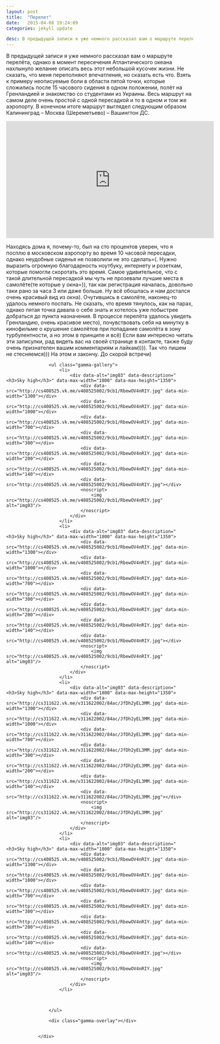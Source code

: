 ```yaml
---
layout: post
title:  "Перелет"
date:   2015-04-08 19:24:09
categories: jekyll update

desc: В предыдущей записи я уже немного рассказал вам о маршруте перелёта, однако в момент пересечения Атлантического океана нахлынуло желание описать весь этот небольшой кусочек жизни. Не сказать, что меня переполняют впечатления, но сказать есть что. Взять к примеру неописуемые боли в области пятой точки, которые сложились после 15 часового сидения в одном положении, полёт на Гренландией и знакомство со студентами из Украины.
---
```


В предыдущей записи я уже немного рассказал вам о маршруте перелёта, однако в момент пересечения Атлантического океана нахлынуло желание описать весь этот небольшой кусочек жизни. Не сказать, что меня переполняют впечатления, но сказать есть что. Взять к примеру неописуемые боли в области пятой точки, которые сложились после 15 часового сидения в одном положении, полёт на Гренландией и знакомство со студентами из Украины.
Весь маршрут на самом деле очень простой с одной пересадкой и то в одном и том же аэропорту. В конечном итоге маршрут выглядел следующим образом Калининград – Москва (Шереметьево) – Вашингтон ДС.

<div class="videoWrapper">
<iframe width="560" height="315" src="https://www.youtube.com/embed/9CSMWs4QAno" frameborder="0" allowfullscreen></iframe>
</div>

Находясь дома я, почему-то, был на сто процентов уверен, что я посплю в московском аэропорту во время 10 часовой пересадки, однако неудобные сиденья не позволили не это сделать=(. Нужно выразить огромную благодарность ноутбуку, интернету и розеткам, которые помогли скоротать это время.
Самое удивительное, что с такой длительной пересадкой мы чуть не прозевали лучшие места в самолёте(те которые у окна=)), так как регистрация началась, довольно таки рано за часа 3 или даже больше. Ну всё обошлась и нам достался очень красивый вид из окна).
Очутившись в самолёте, наконец-то удалось немного поспать. Не сказать, что время тянулось, как на парах, однако пятая точка давала о себе знать и хотелось уже побыстрее добраться до пункта назначения.
В процессе перелёта удалось увидеть Гренландию, очень красивое место), почувствовать себя на минутку в кинофильме о крушение самолётов при попадание самолёта в зону турбулентности, а но этом в принципе и всё)
Если вам интересно читать эти записулки, рад видеть вас на своей странице в контакте, также буду очень признателен вашим комментариям и лайкам)))). Так что пишем не стесняемся)))
На этом и закончу. До скорой встречи)

<div class="gamma-container gamma-loading" id="gamma-container">

					<ul class="gamma-gallery">
						<li>
							<div data-alt="img03" data-description="<h3>Sky high</h3>" data-max-width="1800" data-max-height="1350">
								<div data-src="http://cs408525.vk.me/v408525002/9cb1/RbewOV4nRIY.jpg" data-min-width="1300"></div>
								<div data-src="http://cs408525.vk.me/v408525002/9cb1/RbewOV4nRIY.jpg" data-min-width="1000"></div>
								<div data-src="http://cs408525.vk.me/v408525002/9cb1/RbewOV4nRIY.jpg" data-min-width="700"></div>
								<div data-src="http://cs408525.vk.me/v408525002/9cb1/RbewOV4nRIY.jpg" data-min-width="300"></div>
								<div data-src="http://cs408525.vk.me/v408525002/9cb1/RbewOV4nRIY.jpg" data-min-width="200"></div>
								<div data-src="http://cs408525.vk.me/v408525002/9cb1/RbewOV4nRIY.jpg" data-min-width="140"></div>
								<div data-src="http://cs408525.vk.me/v408525002/9cb1/RbewOV4nRIY.jpg"></div>
								<noscript>
									<img src="http://cs408525.vk.me/v408525002/9cb1/RbewOV4nRIY.jpg" alt="img03"/>
								</noscript>
							</div>
						</li>
						<li>
							<div data-alt="img03" data-description="<h3>Sky high</h3>" data-max-width="1800" data-max-height="1350">
								<div data-src="http://cs408525.vk.me/v408525002/9cb1/RbewOV4nRIY.jpg" data-min-width="1300"></div>
								<div data-src="http://cs408525.vk.me/v408525002/9cb1/RbewOV4nRIY.jpg" data-min-width="1000"></div>
								<div data-src="http://cs408525.vk.me/v408525002/9cb1/RbewOV4nRIY.jpg" data-min-width="700"></div>
								<div data-src="http://cs408525.vk.me/v408525002/9cb1/RbewOV4nRIY.jpg" data-min-width="300"></div>
								<div data-src="http://cs408525.vk.me/v408525002/9cb1/RbewOV4nRIY.jpg" data-min-width="200"></div>
								<div data-src="http://cs408525.vk.me/v408525002/9cb1/RbewOV4nRIY.jpg" data-min-width="140"></div>
								<div data-src="http://cs408525.vk.me/v408525002/9cb1/RbewOV4nRIY.jpg"></div>
								<noscript>
									<img src="http://cs408525.vk.me/v408525002/9cb1/RbewOV4nRIY.jpg" alt="img03"/>
								</noscript>
							</div>
						</li>
						<li>
							<div data-alt="img03" data-description="<h3>Sky high</h3>" data-max-width="1800" data-max-height="1350">
								<div data-src="http://cs311622.vk.me/v311622002/84ac/JfDh2yEL3MM.jpg" data-min-width="1300"></div>
								<div data-src="http://cs311622.vk.me/v311622002/84ac/JfDh2yEL3MM.jpg" data-min-width="1000"></div>
								<div data-src="http://cs311622.vk.me/v311622002/84ac/JfDh2yEL3MM.jpg" data-min-width="700"></div>
								<div data-src="http://cs311622.vk.me/v311622002/84ac/JfDh2yEL3MM.jpg" data-min-width="300"></div>
								<div data-src="http://cs311622.vk.me/v311622002/84ac/JfDh2yEL3MM.jpg" data-min-width="200"></div>
								<div data-src="http://cs311622.vk.me/v311622002/84ac/JfDh2yEL3MM.jpg" data-min-width="140"></div>
								<div data-src="http://cs311622.vk.me/v311622002/84ac/JfDh2yEL3MM.jpg"></div>
								<noscript>
									<img src="http://cs311622.vk.me/v311622002/84ac/JfDh2yEL3MM.jpg" alt="img03"/>
								</noscript>
							</div>
						</li>
						<li>
							<div data-alt="img03" data-description="<h3>Sky high</h3>" data-max-width="1800" data-max-height="1350">
								<div data-src="http://cs408525.vk.me/v408525002/9cb1/RbewOV4nRIY.jpg" data-min-width="1300"></div>
								<div data-src="http://cs408525.vk.me/v408525002/9cb1/RbewOV4nRIY.jpg" data-min-width="1000"></div>
								<div data-src="http://cs408525.vk.me/v408525002/9cb1/RbewOV4nRIY.jpg" data-min-width="700"></div>
								<div data-src="http://cs408525.vk.me/v408525002/9cb1/RbewOV4nRIY.jpg" data-min-width="300"></div>
								<div data-src="http://cs408525.vk.me/v408525002/9cb1/RbewOV4nRIY.jpg" data-min-width="200"></div>
								<div data-src="http://cs408525.vk.me/v408525002/9cb1/RbewOV4nRIY.jpg" data-min-width="140"></div>
								<div data-src="http://cs408525.vk.me/v408525002/9cb1/RbewOV4nRIY.jpg"></div>
								<noscript>
									<img src="http://cs408525.vk.me/v408525002/9cb1/RbewOV4nRIY.jpg" alt="img03"/>
								</noscript>
							</div>
						</li>

					

					</ul>

					<div class="gamma-overlay"></div>


				</div>



[jekyll]:      http://jekyllrb.com
[jekyll-gh]:   https://github.com/jekyll/jekyll
[jekyll-help]: https://github.com/jekyll/jekyll-help

